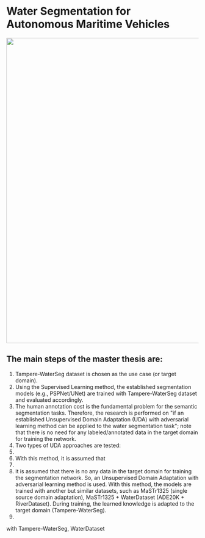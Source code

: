 # Water Segmentation for Autonomous Maritime Vehicles

<img src="https://user-images.githubusercontent.com/25903137/117814527-b64e7180-b264-11eb-8209-3271850e701e.jpg" width="600" height="800"/>

## The main steps of the master thesis are: 
  1) Tampere-WaterSeg dataset is chosen as the use case (or target domain).
  2) Using the Supervised Learning method, the established segmentation models (e.g., PSPNet/UNet) are trained with Tampere-WaterSeg dataset and evaluated accordingly.
  3) The human annotation cost is the fundamental problem for the semantic segmentation tasks. Therefore, the research is performed on "if an established Unsupervised Domain Adaptation (UDA) with adversarial learning method can be applied to the water segmentation task"; note that there is no need for any labeled/annotated data in the target domain for training the network. 
  4) Two types of UDA approaches are tested: 
  5) 
  6) With this method, it is assumed that 
  7) 
  8) it is assumed that there is no any data in the target domain for training the segmentation network. So, an Unsupervised Domain Adaptation with adversarial learning method is used. With this method, the models are trained with another but similar datasets, such as MaSTr1325 (single source domain adaptation), MaSTr1325 + WaterDataset (ADE20K + RiverDataset). During training, the learned knowledge is adapted to the target domain (Tampere-WaterSeg).  
  9) 

with Tampere-WaterSeg, WaterDataset 
